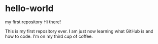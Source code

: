 # hello-world
my first repository
Hi there!

This is my first repository ever. I am just now learning what GitHub is and how to code. I'm on my third cup of coffee.
